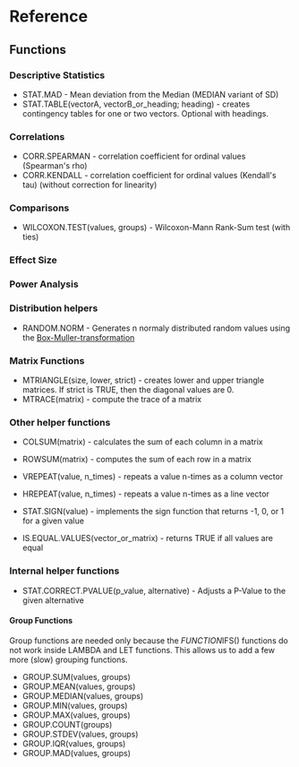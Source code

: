 # Reference

## Functions

### Descriptive Statistics

- STAT.MAD - Mean deviation from the Median (MEDIAN variant of SD)
- STAT.TABLE(vectorA, vectorB_or_heading; heading) - creates contingency tables for one or two vectors. Optional with headings.

### Correlations

- CORR.SPEARMAN - correlation coefficient for ordinal values (Spearman's rho)
- CORR.KENDALL - correlation coefficient for ordinal values (Kendall's tau) (without correction for linearity)

### Comparisons

- WILCOXON.TEST(values, groups) - Wilcoxon-Mann Rank-Sum test (with ties)

### Effect Size

### Power Analysis

### Distribution helpers

- RANDOM.NORM    - Generates n normaly distributed random values using the [Box-Muller-transformation](https://en.wikipedia.org/wiki/Box%E2%80%93Muller_transform)

### Matrix Functions

- MTRIANGLE(size, lower, strict) - creates lower and upper triangle matrices. If strict is TRUE, then the diagonal values are 0.
- MTRACE(matrix) - compute the trace of a matrix

### Other helper functions

- COLSUM(matrix) - calculates the sum of each column in a matrix
- ROWSUM(matrix) - computes the sum of each row in a matrix

- VREPEAT(value, n_times) - repeats a value n-times as a column vector
- HREPEAT(value, n_times) - repeats a value n-times as a line vector

- STAT.SIGN(value) - implements the sign function that returns -1, 0, or 1 for a given value
- IS.EQUAL.VALUES(vector_or_matrix) - returns TRUE if all values are equal

### Internal helper functions

- STAT.CORRECT.PVALUE(p_value, alternative) - Adjusts a P-Value to the given alternative

#### Group Functions

Group functions are needed only because the *FUNCTION*IFS() functions do not work inside LAMBDA and LET functions. This allows us to add a few more (slow) grouping functions.

- GROUP.SUM(values, groups)
- GROUP.MEAN(values, groups)
- GROUP.MEDIAN(values, groups)
- GROUP.MIN(values, groups)
- GROUP.MAX(values, groups)
- GROUP.COUNT(groups)
- GROUP.STDEV(values, groups)
- GROUP.IQR(values, groups)
- GROUP.MAD(values, groups)
